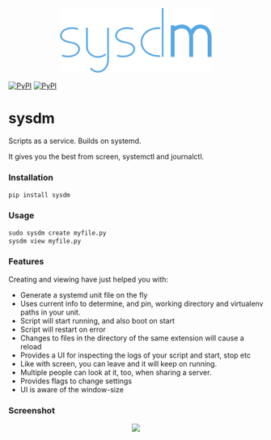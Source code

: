 <p align="center">
  <img src="https://raw.githubusercontent.com/kootenpv/sysdm/master/logo.png" width="300px"/>
</p>

[![PyPI](https://img.shields.io/pypi/v/sysdm.svg?style=flat-square)](https://pypi.python.org/pypi/sysdm/)
[![PyPI](https://img.shields.io/pypi/pyversions/sysdm.svg?style=flat-square)](https://pypi.python.org/pypi/sysdm/)

# sysdm

Scripts as a service. Builds on systemd.

It gives you the best from screen, systemctl and journalctl.

### Installation

    pip install sysdm

### Usage

    sudo sysdm create myfile.py
    sysdm view myfile.py

### Features

Creating and viewing have just helped you with:

- Generate a systemd unit file on the fly
- Uses current info to determine, and pin, working directory and virtualenv paths in your unit.
- Script will start running, and also boot on start
- Script will restart on error
- Changes to files in the directory of the same extension will cause a reload
- Provides a UI for inspecting the logs of your script and start, stop etc
- Like with screen, you can leave and it will keep on running.
- Multiple people can look at it, too, when sharing a server.
- Provides flags to change settings
- UI is aware of the window-size

### Screenshot

<p align="center">
  <img src="https://raw.githubusercontent.com/kootenpv/sysdm/master/screenshot.png"/>
</p>
